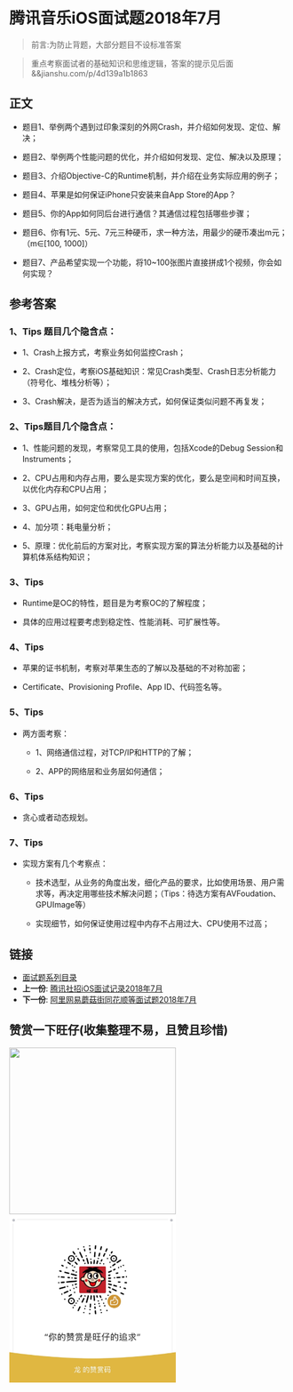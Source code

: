 # 腾讯音乐iOS面试题2018年7月

> 前言:为防止背题，大部分题目不设标准答案

> 重点考察面试者的基础知识和思维逻辑，答案的提示见后面&&jianshu.com/p/4d139a1b1863

## 正文

* 题目1、举例两个遇到过印象深刻的外网Crash，并介绍如何发现、定位、解决；

* 题目2、举例两个性能问题的优化，并介绍如何发现、定位、解决以及原理；

* 题目3、介绍Objective-C的Runtime机制，并介绍在业务实际应用的例子；

* 题目4、苹果是如何保证iPhone只安装来自App Store的App？

* 题目5、你的App如何同后台进行通信？其通信过程包括哪些步骤；

* 题目6、你有1元、5元、7元三种硬币，求一种方法，用最少的硬币凑出m元；（m∈[100, 1000]）

* 题目7、产品希望实现一个功能，将10~100张图片直接拼成1个视频，你会如何实现？

## 参考答案

### 1、Tips 题目几个隐含点：

* 1、Crash上报方式，考察业务如何监控Crash；

* 2、Crash定位，考察iOS基础知识：常见Crash类型、Crash日志分析能力（符号化、堆栈分析等）；

* 3、Crash解决，是否为适当的解决方式，如何保证类似问题不再复发；

### 2、Tips题目几个隐含点：

* 1、性能问题的发现，考察常见工具的使用，包括Xcode的Debug Session和Instruments；

* 2、CPU占用和内存占用，要么是实现方案的优化，要么是空间和时间互换，以优化内存和CPU占用；

* 3、GPU占用，如何定位和优化GPU占用；

* 4、加分项：耗电量分析；

* 5、原理：优化前后的方案对比，考察实现方案的算法分析能力以及基础的计算机体系结构知识；

### 3、Tips

* Runtime是OC的特性，题目是为考察OC的了解程度；

* 具体的应用过程要考虑到稳定性、性能消耗、可扩展性等。

### 4、Tips

* 苹果的证书机制，考察对苹果生态的了解以及基础的不对称加密；

* Certificate、Provisioning Profile、App ID、代码签名等。

### 5、Tips

- 两方面考察：

	- 1、网络通信过程，对TCP/IP和HTTP的了解；

	- 2、APP的网络层和业务层如何通信；

### 6、Tips

- 贪心或者动态规划。

### 7、Tips

- 实现方案有几个考察点：

	- 技术选型，从业务的角度出发，细化产品的要求，比如使用场景、用户需求等，再决定用哪些技术解决问题；（Tips：待选方案有AVFoudation、GPUImage等）

	- 实现细节，如何保证使用过程中内存不占用过大、CPU使用不过高；



## 链接

- [面试题系列目录](../README.md)
- **上一份**: [腾讯社招iOS面试记录2018年7月](15腾讯社招iOS面试记录2018年7月.md)
- **下一份**: [阿里网易蘑菇街同花顺等面试题2018年7月](17阿里网易蘑菇街同花顺等面试题2018年7月.md)

## 赞赏一下旺仔(收集整理不易，且赞且珍惜)

</p>
<img src="https://p9-juejin.byteimg.com/tos-cn-i-k3u1fbpfcp/18ff90e4c8344f86aa69c34065bb379a~tplv-k3u1fbpfcp-zoom-1.image" width="300" height="300">
<img src="../images/wechat.JPG" width="300" height="300">
</p>

